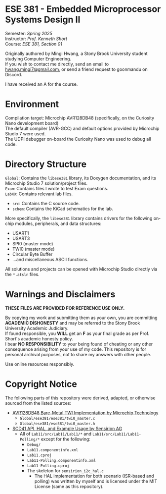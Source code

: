 # ESE 381 - Embedded Microprocessor Systems Design II
Semester: *Spring 2025*  
Instructor: *Prof. Kenneth Short*  
Course: *ESE 381, Section 01*

Originally authored by Mingi Hwang, a Stony Brook University student studying Computer Engineering.  
If you wish to contact me directly, send an email to hwang.mingi7@gmail.com, or send a friend request to goonmandu on Discord.

I have received an A for the course.

# Environment
Compilation target: Microchip AVR128DB48 (specifically, on the Curiosity Nano development board)<br>
The default compiler (AVR-GCC) and default options provided by Microchip Studio 7 were used.<br>
The UDPI debugger on-board the Curiosity Nano was used to debug all code.

# Directory Structure
`Global`: Contains the `libese381` library, its Doxygen documentation, and its Microchip Studio 7 solution/project files.<br>
`Exam`: Contains files I wrote to test Exam questions.<br>
`LabXX`: Contains relevant lab files.
  - `src`: Contains the C source code.
  - `schem`: Contains the KiCad schematics for the lab.

More specifically, the `libese381` library contains drivers for the following on-chip modules, peripherals, and data structures:
- USART1
- USART3
- SPI0 (master mode)
- TWI0 (master mode)
- Circular Byte Buffer
- ...and miscellaneous ASCII functions.

All solutions and projects can be opened with Microchip Studio directly via the `*.atsln` files.

# Warnings and Disclaimers
**THESE FILES ARE PROVIDED FOR REFERENCE USE ONLY.**

By copying my work and submitting them as your own, you are committing **ACADEMIC DISHONESTY** and may be referred to the Stony Brook University Academic Judiciary.  
If found responsible, you **WILL** get an **F** as your final grade as per Prof. Short's academic honesty policy.  
I bear **NO RESPONSIBILITY** to your being found of cheating or any other consequence arising from your use of my code. This repository is for personal archival purposes, not to share my answers with other people.

Use online resources responsibly.

# Copyright Notice
The following parts of this repository were derived, adapted, or otherwise sourced from the listed sources:
- [AVR128DB48 Bare-Metal TWI Implementation by Microchip Technology](https://github.com/microchip-pic-avr-examples/avr128db48-bare-metal-twi-mplab/tree/master/twi-host.X/peripherals/TWI)
  - `Global/ese381/ese381/twi0_master.c`
  - `Global/ese381/ese381/twi0_master.h`
- [SCD41 API, HAL, and Example Usage by Sensirion AG](https://github.com/Sensirion/embedded-i2c-scd4x)
  - All of `Lab11/src/Lab11/Lab11/*` and `Lab11/src/Lab11/Lab11-Polling/*` except for the following:
    - `Debug/`
    - `Lab11.componentinfo.xml`
    - `Lab11.cproj`
    - `Lab11-Polling.componentinfo.xml`
    - `Lab11-Polling.cproj`
    - The skeleton for `sensirion_i2c_hal.c`
      - The HAL implementation for both scenario (ISR-based and polling) was written by myself and is licensed under the MIT License (same as this repository).
